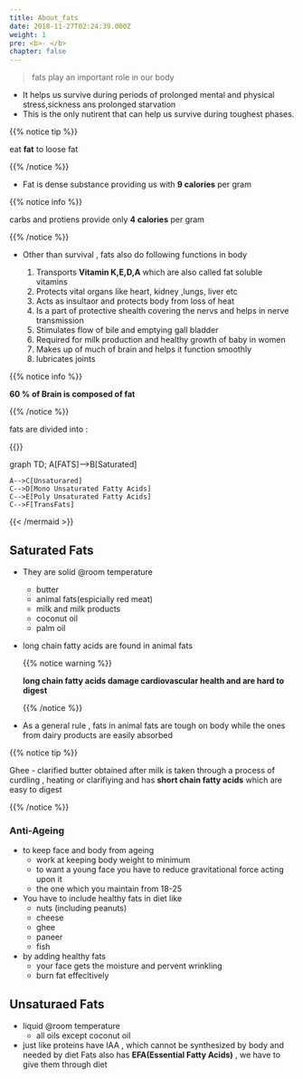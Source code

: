 ```yaml
---
title: About_fats
date: 2018-11-27T02:24:39.000Z
weight: 1
pre: <b>- </b>
chapter: false
---
```



> fats play an important role in our body

- It helps us survive during periods of prolonged mental and physical stress,sickness ans prolonged starvation
- This is the only nutirent that can help us survive during toughest phases.

{{% notice tip %}}

eat **fat** to loose fat

{{% /notice %}}

- Fat is dense substance providing us with **9 calories** per gram

{{% notice info %}}

carbs and protiens provide only **4 calories** per gram

{{% /notice %}}

- Other than survival , fats also do following functions in body

  1. Transports **Vitamin K,E,D,A** which are also called fat soluble vitamins
  2. Protects vital organs like heart, kidney ,lungs, liver etc
  3. Acts as insultaor and protects body from loss of heat
  4. Is a part of protective shealth covering the nervs and helps in nerve transmission
  5. Stimulates flow of bile and emptying gall bladder
  6. Required for milk production and healthy growth of baby in women
  7. Makes up of much of brain and helps it function smoothly
  8. lubricates joints

{{% notice info %}}

**60 % of Brain is composed of fat**

{{% /notice %}}

fats are divided into :

{{<mermaid align="center">}}

graph TD; A[FATS]-->B[Saturated]

```
A-->C[Unsaturared]
C-->D[Mono Unsaturated Fatty Acids]
C-->E[Poly Unsaturated Fatty Acids]
C-->F[TransFats]
```

{{< /mermaid >}}

## Saturated Fats

- They are solid @room temperature

  - butter
  - animal fats(espicially red meat)
  - milk and milk products
  - coconut oil
  - palm oil

- long chain fatty acids are found in animal fats

  {{% notice warning %}}

  **long chain fatty acids damage cardiovascular health and are hard to digest**

  {{% /notice %}}

-  As a general rule , fats in animal fats are tough on body while the ones from dairy products are easily absorbed

{{% notice tip %}}

Ghee - clarified butter obtained after milk is taken through a process of curdling , heating or clarifiying and has **short chain fatty acids** which are easy to digest

{{% /notice %}}


### Anti-Ageing
- to keep face and body from ageing 
    - work at keeping body weight to minimum
    - to want a young face you have to reduce gravitational force acting upon it
    - the one which you maintain from 18-25
- You  have to include healthy fats in diet like
    - nuts (including peanuts)
    - cheese
    - ghee
    - paneer
    - fish
- by adding healthy fats 
    - your face gets the moisture and pervent wrinkling
    - burn fat effecltively

## Unsaturaed Fats
- liquid @room temperature
    - all oils except coconut oil
- just like proteins have IAA , which cannot be synthesized by body and needed by diet Fats also has **EFA(Essential Fatty Acids)** , we have to give them through diet
